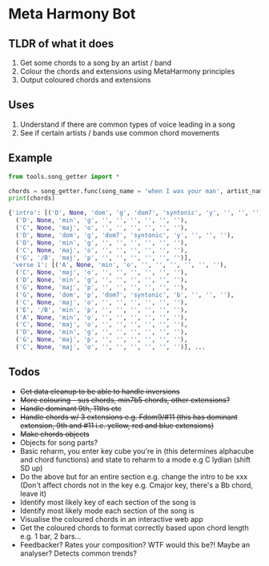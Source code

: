 # Meta Harmony Bot

## TLDR of what it does
1. Get some chords to a song by an artist / band
2. Colour the chords and extensions using MetaHarmony principles
3. Output coloured chords and extensions

## Uses
1. Understand if there are common types of voice leading in a song
2. See if certain artists / bands use common chord movements

## Example
```python
from tools.song_getter import *

chords = song_getter.func(song_name = 'when I was your man', artist_name = 'bruno mars')
print(chords)

{'intro': [('D', None, 'dom', 'g', 'dom7', 'syntonic', 'y', '', '', ''),
  ('D', None, 'min', 'g', '', '', '', '', '', ''),
  ('C', None, 'maj', 'o', '', '', '', '', '', ''),
  ('D', None, 'dom', 'g', 'dom7', 'syntonic', 'y', '', '', ''),
  ('D', None, 'min', 'g', '', '', '', '', '', ''),
  ('C', None, 'maj', 'o', '', '', '', '', '', ''),
  ('G', '/B', 'maj', 'p', '', '', '', '', '', '')],
 'verse 1': [('A', None, 'min', 'o', '', '', '', '', '', ''),
  ('C', None, 'maj', 'o', '', '', '', '', '', ''),
  ('D', None, 'min', 'g', '', '', '', '', '', ''),
  ('G', None, 'maj', 'p', '', '', '', '', '', ''),
  ('G', None, 'dom', 'p', 'dom7', 'syntonic', 'b', '', '', ''),
  ('C', None, 'maj', 'o', '', '', '', '', '', ''),
  ('E', '/B', 'min', 'p', '', '', '', '', '', ''),
  ('A', None, 'min', 'o', '', '', '', '', '', ''),
  ('C', None, 'maj', 'o', '', '', '', '', '', ''),
  ('D', None, 'min', 'g', '', '', '', '', '', ''),
  ('G', None, 'maj', 'p', '', '', '', '', '', ''),
  ('C', None, 'maj', 'o', '', '', '', '', '', '')], ...
```

## Todos
* ~~Get data cleanup to be able to handle inversions~~
* ~~More colouring - sus chords, min7b5 chords, other extensions?~~
* ~~Handle dominant 9th, 11ths etc~~
* ~~Handle chords w/ 3 extensions e.g. Fdom9/#11 (this has dominant extension, 9th and #11 i.e. yellow, red and blue extensions)~~
* ~~Make chords objects~~
* Objects for song parts?
* Basic reharm, you enter key cube you're in (this determines alphacube and chord functions) and state to reharm to a mode e.g C lydian (shift SD up)
* Do the above but for an entire section e.g. change the intro to be xxx
(Don't affect chords not in the key e.g. Cmajor key, there's a Bb chord, leave it)
* Identify most likely key of each section of the song is
* Identify most likely mode each section of the song is
* Visualise the coloured chords in an interactive web app
* Get the coloured chords to format correctly based upon chord length e.g. 1 bar, 2 bars...
* Feedbacker? Rates your composition? WTF would this be?! Maybe an analyser? Detects common trends?